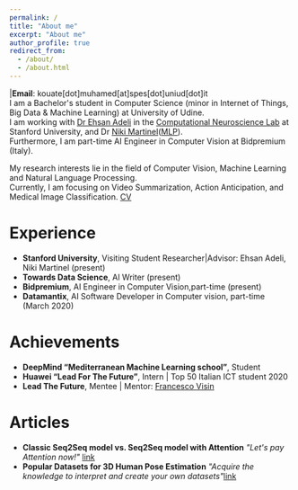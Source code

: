 ```yaml
---
permalink: /
title: "About me"
excerpt: "About me"
author_profile: true
redirect_from:
  - /about/
  - /about.html
---
```


|**Email**: kouate[dot]muhamed[at]spes[dot]uniud[dot]it <br/>
I am a Bachelor's student in Computer Science (minor in Internet of Things, Big Data & Machine Learning) at University of Udine. <br/>
I am working with [Dr Ehsan Adeli](https://stanford.edu/~eadeli/) in the [Computational Neuroscience Lab](http://cnslab.stanford.edu/) at Stanford University, and Dr [Niki Martinel](https://users.dimi.uniud.it/~niki.martinel/)([MLP](https://machinelearning.uniud.it/)). <br/>
Furthermore, I am part-time AI Engineer in Computer Vision at Bidpremium (Italy).

My research interests lie in the field of Computer Vision, Machine Learning and Natural Language Processing. <br/>
Currently, I am focusing on Video Summarization, Action Anticipation, and Medical Image Classification. [CV](http://kouatemuhamed.github.io/files/MuhamedKouateResume2020.pdf)

Experience
======
- **Stanford University**, Visiting Student Researcher|Advisor: Ehsan Adeli, Niki Martinel (present)
- **Towards Data Science**, AI Writer (present)
- **Bidpremium**, AI Engineer in Computer Vision,part-time (present)
- **Datamantix**, AI Software Developer in Computer vision, part-time (March 2020)


Achievements
======
- **DeepMind “Mediterranean Machine Learning school”**, Student
- **Huawei “Lead For The Future”**, Intern | Top 50 Italian ICT student 2020
- **Lead The Future**, Mentee | Mentor: [Francesco Visin](https://scholar.google.it/citations?user=kaAnZw0AAAAJ&hl=en)

Articles
======
- **Classic Seq2Seq model vs. Seq2Seq model with Attention**
 *"Let's pay Attention now!"* [link](https://towardsdatascience.com/classic-seq2seq-model-vs-seq2seq-model-with-attention-31527c77b28a)
- **Popular Datasets for 3D Human Pose Estimation**
 *"Acquire the knowledge to interpret and create your own datasets"*[link](https://pub.towardsai.net/popular-datasets-for-3d-human-pose-estimation-a309b5700f9c)
